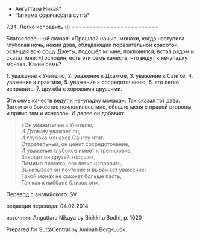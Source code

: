 * Ангуттара Никая*
* Патхама совачассата сутта*

7\.34\. Легко исправить \(I\)
\=\=\=\=\=\=\=\=\=\=\=\=\=\=\=\=\=\=\=\=\=\=\=\=\=

Благословенный сказал: «Прошлой ночью, монахи, когда наступила глубокая ночь, некий дэва, обладающий поразительной красотой, освещая всю рощу Джеты, подошёл ко мне, поклонился, встал рядом и сказал мне: «Господин, есть эти семь качеств, что ведут к не\-упадку монаха\. Какие семь?

1\. уважение к Учителю,
2\. уважение к Дхамме,
3\. уважение к Сангхе,
4\. уважение к практике,
5\. уважение к сосредоточению,
6\. его легко исправить,
7\. дружба с хорошими друзьями\.

Эти семь качеств ведут к не\-упадку монаха»\. Так сказал тот дэва\. Затем это божество поклонилось мне, обошло меня с правой стороны, и прямо там и исчезло»\. И далее он добавил:

> «Он уважителен к Учителю,  
> И Дхамму уважает он,  
> И глубоко монахов Сангху чтит\.  
> Старательный, он ценит сосредоточение,  
> И уважение глубокое имеет к тренировке,  
> Заводит он друзей хороших,  
> Помимо прочего, его легко исправить,  
> Выказывает он почтение и выражает уважение:  
> Такой монах не сможет больше пасть,  
> Так как к ниббане близок он»\.

Перевод с английского: SV

редакция перевода: 04\.02\.2014

источник: Anguttara Nikaya by Bhikkhu Bodhi, p\. 1020

Prepared for SuttaCentral by Aminah Borg\-Luck\.